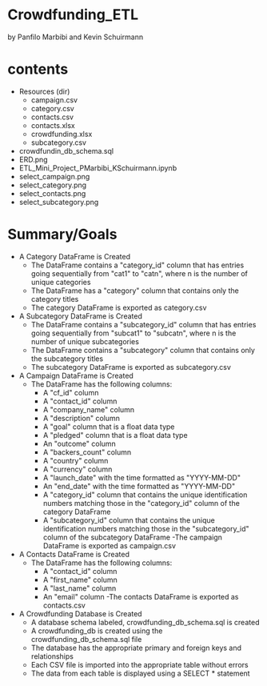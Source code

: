 # Crowdfunding_ETL
by Panfilo Marbibi and Kevin Schuirmann

# contents
- Resources (dir)
  - campaign.csv
  - category.csv
  - contacts.csv
  - contacts.xlsx
  - crowdfunding.xlsx
  - subcategory.csv
- crowdfundin_db_schema.sql
- ERD.png
- ETL_Mini_Project_PMarbibi_KSchuirmann.ipynb
- select_campaign.png
- select_category.png
- select_contacts.png
- select_subcategory.png

# Summary/Goals
- A Category DataFrame is Created
  - The DataFrame contains a "category_id" column that has entries going sequentially from "cat1" to "catn", where n is the number of unique categories
  - The DataFrame has a "category" column that contains only the category titles
  - The category DataFrame is exported as category.csv
- A Subcategory DataFrame is Created
  - The DataFrame contains a "subcategory_id" column that has entries going sequentially from "subcat1" to "subcatn", where n is the number of unique subcategories
  - The DataFrame contains a "subcategory" column that contains only the subcategory titles
  - The subcategory DataFrame is exported as subcategory.csv
- A Campaign DataFrame is Created
  - The DataFrame has the following columns:
    - A "cf_id" column
    - A "contact_id" column
    - A "company_name" column
    - A "description" column
    - A "goal" column that is a float data type
    - A "pledged" column that is a float data type
    - An "outcome" column
    - A "backers_count" column
    - A "country" column
    - A "currency" column
    - A "launch_date" with the time formatted as "YYYY-MM-DD"
    - An "end_date" with the time formatted as "YYYY-MM-DD"
    - A "category_id" column that contains the unique identification numbers matching those in the "category_id" column of the category DataFrame
    - A "subcategory_id" column that contains the unique identification numbers matching those in the "subcategory_id" column of the subcategory DataFrame
  -The campaign DataFrame is exported as campaign.csv
- A Contacts DataFrame is Created
  - The DataFrame has the following columns:
    - A "contact_id" column
    - A "first_name" column
    - A "last_name" column
    - An "email" column
  -The contacts DataFrame is exported as contacts.csv 
- A Crowdfunding Database is Created 
  - A database schema labeled, crowdfunding_db_schema.sql is created 
  - A crowdfunding_db is created using the crowdfunding_db_schema.sql file 
  - The database has the appropriate primary and foreign keys and relationships 
  - Each CSV file is imported into the appropriate table without errors 
  - The data from each table is displayed using a SELECT * statement 
